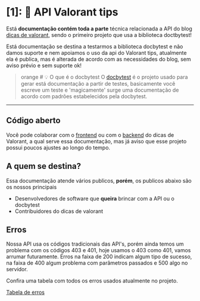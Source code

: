 # [1]: 🥷 API Valorant tips

Está **documentação contém toda a parte** técnica relacionada a API do blog [dicas de valorant](https://valorant-tips.vercel.app/), sendo o primeiro projeto que usa a biblioteca doctbytest!

Está documentação se destina a testarmos a biblioteca docbytest e não damos suporte e nem apoiamos o uso da api do Valorant tips, atualmente ela é publica, mas é alterada de acordo com as necessidades do blog, sem aviso prévio e sem suporte ok!

> orange # 💡 O que é o docbytest
> O [docbytest](https://github.com/gabrielogregorio/docbytest) é o projeto usado para gerar está documentação a partir de testes, basicamente você escreve um teste e 'magicamente' surge uma documentação de acordo com padrões estabelecidos pela docbytest.

-------

## Código aberto

Você pode colaborar com o [frontend](https://github.com/gabrielogregorio/valorant-tips) ou com o [backend](https://github.com/gabrielogregorio/valorant-tips-api) do dicas de Valorant, a qual serve essa documentação, mas já aviso que esse projeto possui poucos ajustes ao longo do tempo.


## A quem se destina?
Essa documentação atende vários publicos, **porém**, os publicos abaixo são os nossos principais

* Desenvolvedores de software que **queira** brincar com a API ou o docbytest
* Contribuidores do dicas de valorant

## Erros

Nossa API usa os códigos tradicionais das API's, porém ainda temos um problema com os códigos 403 e 401, hoje usamos o 403 como 401, vamos arrumar futuramente.
Erros na faixa de 200 indicam algum tipo de sucesso, na faixa de 400 algum problema com parâmetros passados e 500 algo no servidor.

Confira uma tabela com todos os erros usados atualmente no projeto.

[Tabela de erros](errors_status_table)


